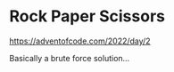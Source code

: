 Rock Paper Scissors
===================

https://adventofcode.com/2022/day/2

Basically a brute force solution...